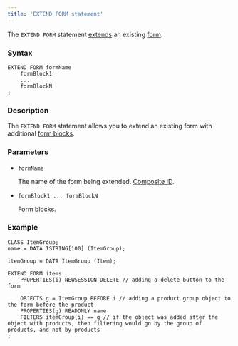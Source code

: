 ```yaml
---
title: 'EXTEND FORM statement'
---
```


The `EXTEND FORM` statement [extends](Form_extension.md) an existing [form](Forms.md).

### Syntax

    EXTEND FORM formName 
        formBlock1
        ...
        formBlockN
    ;

### Description

The `EXTEND FORM` statement allows you to extend an existing form with additional [form blocks](FORM_statement.md#blocks).

### Parameters

- `formName`

    The name of the form being extended. [Composite ID](IDs.md#cid).

- `formBlock1 ... formBlockN`

    Form blocks.

### Example

```lsf
CLASS ItemGroup;
name = DATA ISTRING[100] (ItemGroup);

itemGroup = DATA ItemGroup (Item);

EXTEND FORM items
    PROPERTIES(i) NEWSESSION DELETE // adding a delete button to the form

    OBJECTS g = ItemGroup BEFORE i // adding a product group object to the form before the product
    PROPERTIES(g) READONLY name
    FILTERS itemGroup(i) == g // if the object was added after the object with products, then filtering would go by the group of products, and not by products
;
```
